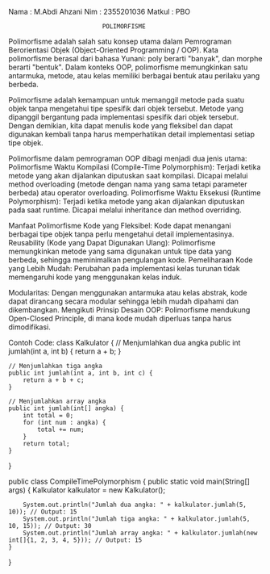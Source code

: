 Nama : M.Abdi Ahzani Nim : 2355201036 Matkul : PBO

                              POLIMORFISME

Polimorfisme adalah salah satu konsep utama dalam Pemrograman Berorientasi Objek (Object-Oriented Programming / OOP). Kata polimorfisme berasal dari bahasa Yunani: poly berarti "banyak", dan morphe berarti "bentuk". Dalam konteks OOP, polimorfisme memungkinkan satu antarmuka, metode, atau kelas memiliki berbagai bentuk atau perilaku yang berbeda.


Polimorfisme adalah kemampuan untuk memanggil metode pada suatu objek tanpa mengetahui tipe spesifik dari objek tersebut. Metode yang dipanggil bergantung pada implementasi spesifik dari objek tersebut. Dengan demikian, kita dapat menulis kode yang fleksibel dan dapat digunakan kembali tanpa harus memperhatikan detail implementasi setiap tipe objek.


Polimorfisme dalam pemrograman OOP dibagi menjadi dua jenis utama:
Polimorfisme Waktu Kompilasi (Compile-Time Polymorphism):
Terjadi ketika metode yang akan dijalankan diputuskan saat kompilasi.
Dicapai melalui method overloading (metode dengan nama yang sama tetapi parameter berbeda) atau operator overloading.
Polimorfisme Waktu Eksekusi (Runtime Polymorphism):
Terjadi ketika metode yang akan dijalankan diputuskan pada saat runtime.
Dicapai melalui inheritance dan method overriding.


Manfaat Polimorfisme
Kode yang Fleksibel:
Kode dapat menangani berbagai tipe objek tanpa perlu mengetahui detail implementasinya.
Reusability (Kode yang Dapat Digunakan Ulang):
Polimorfisme memungkinkan metode yang sama digunakan untuk tipe data yang berbeda, sehingga meminimalkan pengulangan kode.
Pemeliharaan Kode yang Lebih Mudah:
Perubahan pada implementasi kelas turunan tidak memengaruhi kode yang menggunakan kelas induk.


Modularitas:
Dengan menggunakan antarmuka atau kelas abstrak, kode dapat dirancang secara modular sehingga lebih mudah dipahami dan dikembangkan.
Mengikuti Prinsip Desain OOP:
Polimorfisme mendukung Open-Closed Principle, di mana kode mudah diperluas tanpa harus dimodifikasi.


Contoh Code:
class Kalkulator {
    // Menjumlahkan dua angka
    public int jumlah(int a, int b) {
        return a + b;
    }

    // Menjumlahkan tiga angka
    public int jumlah(int a, int b, int c) {
        return a + b + c;
    }

    // Menjumlahkan array angka
    public int jumlah(int[] angka) {
        int total = 0;
        for (int num : angka) {
            total += num;
        }
        return total;
    }
}

public class CompileTimePolymorphism {
    public static void main(String[] args) {
        Kalkulator kalkulator = new Kalkulator();

        System.out.println("Jumlah dua angka: " + kalkulator.jumlah(5, 10)); // Output: 15
        System.out.println("Jumlah tiga angka: " + kalkulator.jumlah(5, 10, 15)); // Output: 30
        System.out.println("Jumlah array angka: " + kalkulator.jumlah(new int[]{1, 2, 3, 4, 5})); // Output: 15
    }
}
